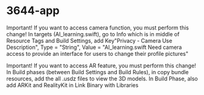 # 3644-app
Important! If you want to access camera function, you must perform this change!
In targets (AI_learning.swift), go to Info which is in middle of Resource Tags and Build Settings, add Key"Privacy - Camera Use Description", Type = "String", Value = "AI_learning.swift Need camera access to provide an interface for users to change their profile pictures"


Important! If you want to access AR feature, you must perform this change!
In Build phases (between Build Settings and Build Rules), in copy bundle resources, add the all .usdz files to view the 3D models. In Build Phase, also add ARKit and RealityKit in Link Binary with Libraries
